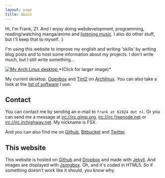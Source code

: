 ```yaml
---
layout: page
title: About
---
```


Hi, I'm Frank, 21. And I enjoy doing webdevelopment, programming,
reading/watching manga/anime and [listening music][Last.fm]. I
also do other stuff, but I'll keep that to myself. :)

I'm using this website to improve my english and writing 'skills' by writing
blog posts and to host some information about my projects. I don't write
much, but I still write something...

<a class="jsimgbox" href="{{ site.cdn }}/img/current_desktop.png">
  <img src="{{ site.cdn }}/img/current_desktop_small.png" alt="My Arch Linux desktop" />
</a>
*(Click for larger image)*

My current desktop. [Openbox][] and [Tint2][] on [Archlinux][].
You can also take a look at the [list of software](/software.html) I use.


## Contact

You can contact me by sending an e-mail to `frank at 61924 dot nl`. Or you can send
me a message at [irc://irc.gimp.org][irc1], [irc://irc.freenode.net][irc2] or
[irc://irc.irchighway.net][irc3]. My nickname is FSX.

And you can also find me on [Github][], [Bitbucket][] and [Twitter][].


## This website

This website is hosted on [Github][] and [Dropbox][] and made with [Jekyll][].
And images are displayed with [Jsimgbox][]. Oh, and it's coded in HTML5. So if
something doesn't work like it should, you know why.


 [Last.fm]: http://www.last.fm/user/F1E4

 [Archlinux]: http://www.archlinux.org/
 [Openbox]: http://icculus.org/openbox/index.php/Main_Page
 [Tint2]: http://code.google.com/p/tint2/
 [Conky]: http://conky.sourceforge.net/
 [Urxvtc]: http://software.schmorp.de/pkg/rxvt-unicode.html
 [Pymp]: http://jdolan.dyndns.org/trac/wiki/Pymp

 [irc1]: irc://irc.gimp.org
 [irc2]: irc://irc.freenode.net
 [irc3]: irc://irc.irchighway.net

 [Github]: http://github.com/FSX
 [Bitbucket]: http://bitbucket.org/fsx
 [Twitter]: http://twitter.com/franksmit

 [Dropbox]: https://www.dropbox.com/
 [Jekyll]: http://jekyllrb.com/
 [Jsimgbox]: /projects.html#h-jsimgbox
